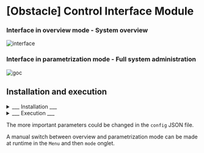 # [Obstacle] Control Interface Module

### Interface in overview mode - System overview
![interface](https://user-images.githubusercontent.com/80487132/219006210-2c3af6c4-6d43-419f-b1b6-e4e7b6dadc1b.png)

### Interface in parametrization mode - Full system administration

![goc](https://user-images.githubusercontent.com/80487132/219006474-95940c39-7463-43ec-a713-f6e97296df4c.png)


## Installation and execution

<details><summary> ___ Installation ___ </summary>

Simply run the script file
```
./install.sh
```
In the program directory.

</details>
<details><summary> ___ Execution ___ </summary>

Three options are possible to start the program
- In parametrization mode
```
sudo python3 main.py --dev
```
- In overview mode
```
sudo python3 main.py --overview
```
- In overview and fullscreen mode
```
sudo python3 main.py --fullscreen
```

Or you can start directly in parametrization mode by the command
```
./run.sh
```

Otherwise, you can use the docker image
```
cd docker
./build.sh
./run.sh
```
</details>

The more important parameters could be changed in the ```config``` JSON file.

A manual switch between overview and parametrization mode can be made at runtime in the ```Menu``` and then ```mode``` onglet.
